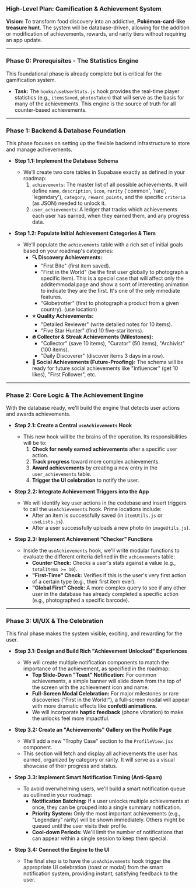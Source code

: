 
### **High-Level Plan: Gamification & Achievement System**

**Vision:** To transform food discovery into an addictive, **Pokémon-card-like treasure hunt**. The system will be database-driven, allowing for the addition or modification of achievements, rewards, and rarity tiers without requiring an app update.

---

### **Phase 0: Prerequisites - The Statistics Engine**

This foundational phase is already complete but is critical for the gamification system.

*   **Task:** The `hooks/useUserStats.js` hook provides the real-time player statistics (e.g., `itemsSaved`, `photosTaken`) that will serve as the basis for many of the achievements. This engine is the source of truth for all counter-based achievements.

---

### **Phase 1: Backend & Database Foundation**

This phase focuses on setting up the flexible backend infrastructure to store and manage achievements.

*   **Step 1.1: Implement the Database Schema**
    *   We'll create two core tables in Supabase exactly as defined in your roadmap:
        1.  `achievements`: The master list of all possible achievements. It will define `name`, `description`, `icon`, `rarity` ('common', 'rare', 'legendary'), `category`, `reward_points`, and the specific `criteria` (as JSON) needed to unlock it.
        2.  `user_achievements`: A ledger that tracks which achievements each user has earned, when they earned them, and any progress data.

*   **Step 1.2: Populate Initial Achievement Categories & Tiers**
    *   We'll populate the `achievements` table with a rich set of initial goals based on your roadmap's categories:
        *   **🔍 Discovery Achievements:**
            *   "First Bite" (first item saved).
            *   "First in the World" (be the first user globally to photograph a specific item). This is a special case that will affect only the additemmodal page and show a sorrt of interesting animation to indicate they are the first. It's one of the only mmediate features.
            *   "Globetrotter" (first to photograph a product from a given country). (use location)
        *   **⭐ Quality Achievements:**
            *   "Detailed Reviewer" (write detailed notes for 10 items).
            *   "Five Star Hunter" (find 10 five-star items).
        *   **🔥 Collector & Streak Achievements (Milestones):**
            *   "Collector" (save 10 items), "Curator" (50 items), "Archivist" (100 items).
            *   "Daily Discoverer" (discover items 3 days in a row).
        *   **📱 Social Achievements (Future-Proofing):** The schema will be ready for future social achievements like "Influencer" (get 10 likes), "First Follower", etc.

---

### **Phase 2: Core Logic & The Achievement Engine**

With the database ready, we'll build the engine that detects user actions and awards achievements.

*   **Step 2.1: Create a Central `useAchievements` Hook**
    *   This new hook will be the brains of the operation. Its responsibilities will be to:
        1.  **Check for newly earned achievements** after a specific user action.
        2.  **Track progress** toward more complex achievements.
        3.  **Award achievements** by creating a new entry in the `user_achievements` table.
        4.  **Trigger the UI celebration** to notify the user.

*   **Step 2.2: Integrate Achievement Triggers into the App**
    *   We will identify key user actions in the codebase and insert triggers to call the `useAchievements` hook. Prime locations include:
        *   After an item is successfully saved (in `itemUtils.js` or `useLists.js`).
        *   After a user successfully uploads a new photo (in `imageUtils.js`).

*   **Step 2.3: Implement Achievement "Checker" Functions**
    *   Inside the `useAchievements` hook, we'll write modular functions to evaluate the different criteria defined in the `achievements` table:
        *   **Counter Check:** Checks a user's stats against a value (e.g., `totalItems >= 10`).
        *   **"First-Time" Check:** Verifies if this is the user's very first action of a certain type (e.g., their first item ever).
        *   **"Global First" Check:** A more complex query to see if any other user in the database has already completed a specific action (e.g., photographed a specific barcode).

---

### **Phase 3: UI/UX & The Celebration**

This final phase makes the system visible, exciting, and rewarding for the user.

*   **Step 3.1: Design and Build Rich "Achievement Unlocked" Experiences**
    *   We will create multiple notification components to match the importance of the achievement, as specified in the roadmap:
        *   **Top Slide-Down "Toast" Notification:** For common achievements, a simple banner will slide down from the top of the screen with the achievement icon and name.
        *   **Full-Screen Modal Celebration:** For major milestones or rare discoveries ("First in the World!"), a full-screen modal will appear with more dramatic effects like **confetti animations**.
        *   We will incorporate **haptic feedback** (phone vibration) to make the unlocks feel more impactful.

*   **Step 3.2: Create an "Achievements" Gallery on the Profile Page**
    *   We'll add a new "Trophy Case" section to the `ProfileView.jsx` component.
    *   This section will fetch and display all achievements the user has earned, organized by category or rarity. It will serve as a visual showcase of their progress and status.

*   **Step 3.3: Implement Smart Notification Timing (Anti-Spam)**
    *   To avoid overwhelming users, we'll build a smart notification queue as outlined in your roadmap:
        *   **Notification Batching:** If a user unlocks multiple achievements at once, they can be grouped into a single summary notification.
        *   **Priority System:** Only the most important achievements (e.g., "Legendary" rarity) will be shown immediately. Others might be queued until the user visits their profile.
        *   **Cool-down Periods:** We'll limit the number of notifications that can appear within a single session to keep them special.

*   **Step 3.4: Connect the Engine to the UI**
    *   The final step is to have the `useAchievements` hook trigger the appropriate UI celebration (toast or modal) from the smart notification system, providing instant, satisfying feedback to the user.
